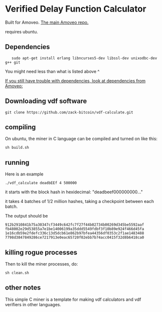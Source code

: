 Verified Delay Function Calculator
=============

Built for Amoveo.
[The main Amoveo repo.](https://github.com/zack-bitcoin/amoveo)

requires ubuntu.

## Dependencies
```
   sudo apt-get install erlang libncurses5-dev libssl-dev unixodbc-dev g++ git
```
You might need less than what is listed above ^

[If you still have trouble with dependencies, look at dependencies from Amoveo: ](https://github.com/zack-bitcoin/amoveo/blob/master/docs/getting-started/dependencies.md)

## Downloading vdf software
```
git clone https://github.com/zack-bitcoin/vdf-calculate.git
```

## compiling

On ubuntu, the miner in C language can be compiled and turned on like this: 
```
sh build.sh 
```

## running

Here is an example

```./vdf_calculate deadbEEf 4 500000```

it starts with the block hash in hexidecimal: "deadbeef000000000..."

it takes 4 batches of 1/2 million hashes, taking a checkpoint between each batch.

The output should be
```
912b2910841b75a30347cf3449c642fc7f27f44b02734b00269d345be5592aaf
fb48002e29d53855a7e1be14006199a35ddd5549fdbf3f10b89e924f466d45fa
1e16cdb59e2fdefc336c13d5dcb61e862b97bfea44356df0353c2f1ae1483488
7798d3847849286ce7217913e0eac65720f02ebb7b74acc0415f32d8b6418ca0
```


## killing rogue processes

Then to kill the miner processes, do:
```
sh clean.sh
```

## other notes

This simple C miner is a template for making vdf calculators and vdf verifiers in other languages.

